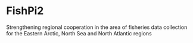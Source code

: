 # FishPi2
Strengthening regional cooperation in the area of fisheries data collection for the Eastern Arctic, North Sea and North Atlantic regions
